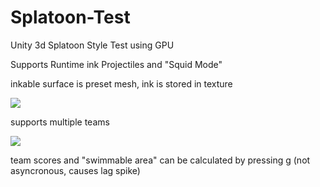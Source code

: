 # Splatoon-Test
Unity 3d Splatoon Style Test using GPU

Supports Runtime ink Projectiles and "Squid Mode"

inkable surface is preset mesh, ink is stored in texture

![](https://cdn.discordapp.com/attachments/699876315288961034/1055360196303671366/image.png)

supports multiple teams

![](https://cdn.discordapp.com/attachments/699876315288961034/1055360765076455484/image.png)

team scores and "swimmable area" can be calculated by pressing g (not asyncronous, causes lag spike)
